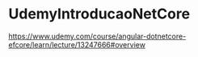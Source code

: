 ﻿# UdemyIntroducaoNetCore

https://www.udemy.com/course/angular-dotnetcore-efcore/learn/lecture/13247666#overview
